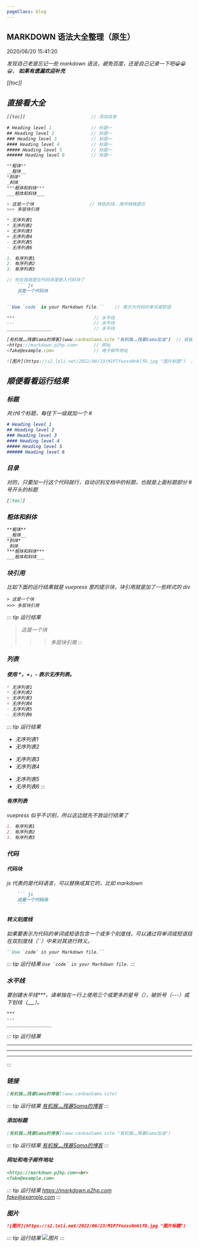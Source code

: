 ```yaml
---
pageClass: blog
---
```


## MARKDOWN 语法大全整理（原生）
<p class="date">2020/06/20 15:41:20 
<span id="/blog/js/markdown.html" class="leancloud_visitors">
    <i class="shni shn-eye-fill" />
    <i class="leancloud-visitors-count"></i>
</span>
</p>

发现自己老是忘记一些 markdown 语法，避免百度，还是自己记录一下吧😀😀😀， **如果有遗漏欢迎补充**

[[toc]]

## 直接看大全
``` js
[[toc]]                         // 添加目录
 
# Heading level 1               // 标题一
## Heading level 2              // 标题一
### Heading level 3             // 标题一
#### Heading level 4            // 标题一
##### Heading level 5           // 标题一
###### Heading level 6          // 标题一

**粗体**
__粗体__
*斜体*
_斜体_
***粗体和斜体***
___粗体和斜体___

> 这是一个块                     // 特色的块，用作特殊提示
>>> 多层块引用

* 无序列表1
* 无序列表2
+ 无序列表3
+ 无序列表4
- 无序列表5
- 无序列表6

1. 有序列表1
2. 有序列表2
3. 有序列表3

// 先在我就是在代码块里嵌入代码块了
    ``` js                      
    这是一个代码块
    ```

``Use `code` in your Markdown file.``    // 表示为代码的单词或短语

***                              // 水平线
---                              // 水平线
_________________                // 水平线
       
[有机猴灬残暴Sama的博客](www.canbaoSama.site "有机猴灬残暴Sama加油")  // 链接带标题
<https://markdown.p2hp.com>      // 网址
<fake@example.com>               // 电子邮件地址

![图片](https://s2.loli.net/2022/06/23/M1P7YozxsNnklfD.jpg "图片标题")  // 图片带 alt 和 title

```

## 顺便看看运行结果
### 标题
共计6个标题，每往下一级就加一个 #
``` markdown
# Heading level 1
## Heading level 2
### Heading level 3
#### Heading level 4
##### Heading level 5
###### Heading level 6
```

### 目录
对的，只要加一行这个代码就行，自动识别文档中的标题，也就是上面标题部分 # 号开头的标题
``` markdown
[[toc]]
```

### 粗体和斜体
``` markdown
**粗体**
__粗体__
*斜体*
_斜体_
***粗体和斜体***
___粗体和斜体___
```

### 块引用
比如下面的运行结果就是 vuepress 里的提示块，块引用就是加了一些样式的 div
```
> 这是一个块
>>> 多层块引用
```
::: tip 运行结果
> 这是一个块
>>> 多层块引用
:::

### 列表
#### 使用 *，+，- 表示无序列表。
``` markdown
* 无序列表1
* 无序列表2
+ 无序列表3
+ 无序列表4
- 无序列表5
- 无序列表6
```
::: tip 运行结果
* 无序列表1
* 无序列表2
+ 无序列表3
+ 无序列表4
- 无序列表5
- 无序列表6
:::
#### 有序列表
vuepress 似乎不识别，所以这边就先不放运行结果了
``` markdown
1. 有序列表1
2. 有序列表2
3. 有序列表3
```

### 代码
#### 代码块
js 代表的是代码语言，可以替换成其它的，比如 markdown
``` markdown
    ``` js
    这是一个代码块
    ```
```
#### 转义刻度线
如果要表示为代码的单词或短语包含一个或多个刻度线，可以通过将单词或短语括在双刻度线（``）中来对其进行转义。
``` markdown
``Use `code` in your Markdown file.``
```
::: tip 运行结果
``Use `code` in your Markdown file.``
:::

### 水平线
要创建水平线***，请单独在一行上使用三个或更多的星号（），破折号（---）或下划线（___）。
``` markdown
***
---
_________________
```
::: tip 运行结果
***
---
_________________
:::

### 链接
``` markdown
[有机猴灬残暴Sama的博客](www.canbaoSama.site)
```
::: tip 运行结果
[有机猴灬残暴Sama的博客](https://www.canbaoSama.site)
:::
#### 添加标题
``` markdown
[有机猴灬残暴Sama的博客](www.canbaoSama.site "有机猴灬残暴Sama加油")
```
::: tip 运行结果
[有机猴灬残暴Sama的博客](https://www.canbaoSama.site "有机猴灬残暴Sama加油")
:::
#### 网址和电子邮件地址
``` markdown
<https://markdown.p2hp.com><br>
<fake@example.com>
```
::: tip 运行结果
<https://markdown.p2hp.com><br>
<fake@example.com>
:::

### 图片
``` markdown
![图片](https://s2.loli.net/2022/06/23/M1P7YozxsNnklfD.jpg "图片标题")
```
::: tip 运行结果
![图片](https://s2.loli.net/2022/06/23/M1P7YozxsNnklfD.jpg "图片标题")
:::


<base-valine />
<el-backtop :visibility-height="0"></el-backtop>